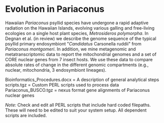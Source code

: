 # Evolution in Pariaconus

Hawaiian *Pariaconus* psyllid species have undergone a rapid adaptive radiation on the Hawaiian Islands, evolving various galling and free-living ecologies on a single host plant species, *Metrosideros polymorpha*. In Degnan et al. (in review) we describe the genome sequence of the typical psyllid primary endosymbiont "*Candidatus* Carsonella ruddii" from *Pariaconus montgomeri*. In addition, we mine metagenomic and metatranscriptomic data to report the mitochondrial genomes and a set of CORE nuclear genes from 7 insect hosts. We use these data to compare absolute rates of change in the different genomic compartments (e.g., nuclear, mitochondria, 3 endosymbiont lineages).

Bioinformatics_Procedures.docx = A description of general analytical steps 
scripts.tgz = Custom PERL scripts used to process data
Pariaconus_BUSCO.tgz = nexus format gene alignments of Pariaconus nuclear genes

*Note:* Check and edit all PERL scripts that include hard coded filepaths. These will need to be edited to suit your system setup. All dependent scripts are included.
